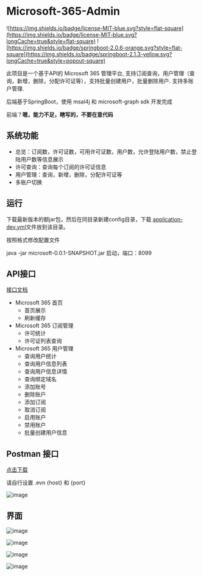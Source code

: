 # Microsoft-365-Admin
 
![https://img.shields.io/badge/license-MIT-blue.svg?style=flat-square](https://img.shields.io/badge/license-MIT-blue.svg?longCache=true&style=flat-square)
![https://img.shields.io/badge/springboot-2.0.6-orange.svg?style=flat-square](https://img.shields.io/badge/springboot-2.1.3-yellow.svg?longCache=true&style=popout-square)

此项目是一个基于API的 Microsoft 365 管理平台, 支持订阅查询，用户管理（查询，新增，删除，分配许可证等），支持批量创建用户，批量删除用户. 支持多账户管理.

后端基于SpringBoot，使用 msal4j 和 microsoft-graph sdk 开发完成

前端？**嗯，能力不足，瞎写的，不要在意代码**


## 系统功能

- 总览：订阅数，许可证数，可用许可证数，用户数，允许登陆用户数，禁止登陆用户数等信息展示
- 许可查询：查询每个订阅的许可证信息
- 用户管理：查询，新增，删除，分配许可证等
- 多账户切换

## 运行

下载最新版本的额jar包，然后在同目录新建config目录，下载 [application-dev.yml](https://github.com/6mb/Microsoft-365-Admin/blob/master/src/main/resources/config/application-dev.yml)文件放到该目录。

按照格式修改配置文件

java -jar microsoft-0.0.1-SNAPSHOT.jar 启动，端口：8099

## API接口

[接口文档](https://github.com/6mb/Microsoft-365-Admin/blob/master/Microsoft%20365%20Admin.md)

- Microsoft 365 首页
    - 首页展示
    - 刷新缓存
- Microsoft 365 订阅管理
    - 许可统计
    - 许可证列表查询
- Microsoft 365 用户管理
    - 查询用户统计
    - 查询用户信息列表
    - 查询用户信息详情
    - 查询绑定域名
    - 添加账号
    - 删除账户
    - 添加订阅
    - 取消订阅
    - 启用账户
    - 禁用账户
    - 批量创建用户信息
## Postman 接口

 [点击下载](https://raw.githubusercontent.com/6mb/Microsoft-365-Admin/master/.github/Microsoft%20365%20Admin.postman_collection.json)

请自行设置 .evn  {host} 和 {port}

![image](https://github.com/6mb/Microsoft-365-Admin/blob/master/.github/接口.png)


## 界面

![image](https://github.com/6mb/Microsoft-365-Admin/blob/master/.github/首页.png)

![image](https://github.com/6mb/Microsoft-365-Admin/blob/master/.github/订阅管理.png)

![image](https://github.com/6mb/Microsoft-365-Admin/blob/master/.github/用户管理.png)

![image](https://github.com/6mb/Microsoft-365-Admin/blob/master/.github/关于.png)
## 
